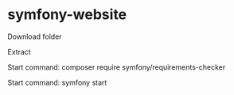 # symfony-website

Download folder

Extract

Start command: composer require symfony/requirements-checker

Start command: symfony start
